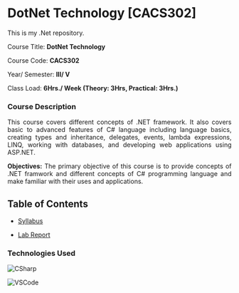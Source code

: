 # DotNet Technology [CACS302]
This is my .Net repository.

Course Title: **DotNet Technology**

Course Code: **CACS302**

Year/ Semester: **III/ V**

Class Load: **6Hrs./ Week (Theory: 3Hrs, Practical: 3Hrs.)**

### Course Description

<p align="justify">This course covers different concepts of .NET framework. It also covers basic to advanced features of C# language including language basics, creating types and inheritance, delegates, events, lambda expressions, LINQ, working with databases, and developing web applications using ASP.NET.</p>

<p align="justify"><b>Objectives:</b> The primary objective of this course is to provide concepts of .NET framwork and different concepts of C# programming language and make familiar with their uses and applications.</p>

## Table of Contents

- [Syllabus](./syllabus.md)

- [Lab Report](./src)

### Technologies Used

![CSharp](https://img.shields.io/badge/CSharp-FF0000?style=for-the-badge&logo=csharp&logoColor=fff)

![VSCode](https://img.shields.io/badge/VSCode-FF7F00?style=for-the-badge&logo=visual-studio-code)
